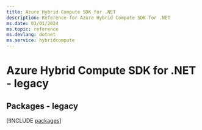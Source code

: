 ```yaml
---
title: Azure Hybrid Compute SDK for .NET
description: Reference for Azure Hybrid Compute SDK for .NET
ms.date: 03/01/2024
ms.topic: reference
ms.devlang: dotnet
ms.service: hybridcompute
---
```

# Azure Hybrid Compute SDK for .NET - legacy
## Packages - legacy
[!INCLUDE [packages](hybrid-compute-index.md)]